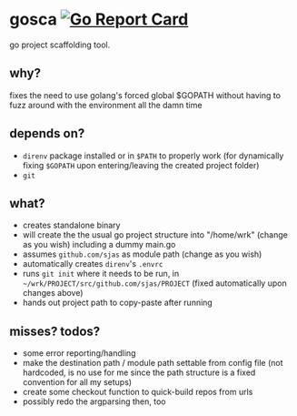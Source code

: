 # gosca [![Go Report Card](https://goreportcard.com/badge/github.com/sjas/gosca?style=flat-square)](https://goreportcard.com/report/github.com/sjas/gosca)

go project scaffolding tool.

## why? 

fixes the need to use golang's forced global $GOPATH without having to fuzz around with the environment all the damn time

## depends on?

- `direnv` package installed or in `$PATH` to properly work (for dynamically fixing `$GOPATH` upon entering/leaving the created project folder)
- `git`

## what?

- creates standalone binary
- will create the the usual go project structure into "/home/wrk" (change as you wish) including a dummy main.go
- assumes `github.com/sjas` as module path (change as you wish)
- automatically creates `direnv`'s `.envrc`
- runs `git init` where it needs to be run, in `~/wrk/PROJECT/src/github.com/sjas/PROJECT` (fixed automatically upon changes above)
- hands out project path to copy-paste after running

## misses? todos?

- some error reporting/handling
- make the destination path / module path settable from config file (not hardcoded, is no use for me since the path structure is a fixed convention for all my setups)
- create some checkout function to quick-build repos from urls
- possibly redo the argparsing then, too
